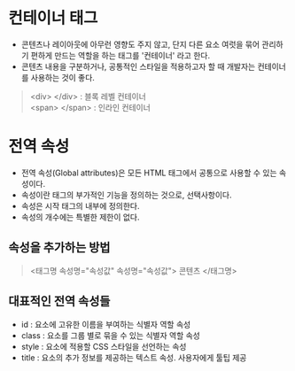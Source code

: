 # 컨테이너 태그
- 콘텐츠나 레이아웃에 아무런 영향도 주지 않고, 단지 다른 요소 여럿을 묶어 관리하기 편하게 만드는 역할을 하는 태그를 '컨테이너' 라고 한다.
- 콘텐츠 내용을 구분하거나, 공통적인 스타일을 적용하고자 할 때 개발자는 컨테이너를 사용하는 것이 좋다.

> \<div> \</div> : 블록 레벨 컨테이너 <br>
> \<span> \</span> : 인라인 컨테이너

# 전역 속성
- 전역 속성(Global attributes)은 모든 HTML 태그에서 공통으로 사용할 수 있는 속성이다.
- 속성이란 태그의 부가적인 기능을 정의하는 것으로, 선택사항이다.
- 속성은 시작 태그의 내부에 정의한다.
- 속성의 개수에는 특별한 제한이 없다.

## 속성을 추가하는 방법
> <태그명 속성명="속성값" 속성명="속성값"> 콘텐츠 </태그명>

## 대표적인 전역 속성들
- id : 요소에 고유한 이름을 부여하는 식별자 역할 속성
- class : 요소를 그룹 별로 묶을 수 있는 식별자 역할 속성
- style : 요소에 적용할 CSS 스타일을 선언하는 속성
- title : 요소의 추가 정보를 제공하는 텍스트 속성. 사용자에게 툴팁 제공